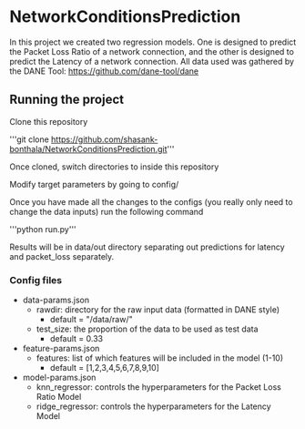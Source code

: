 # NetworkConditionsPrediction

In this project we created two regression models. One is designed to predict the Packet Loss Ratio of a network connection, and the other is designed to predict the Latency of a network connection. All data used was gathered by the DANE Tool: https://github.com/dane-tool/dane

## Running the project

Clone this repository

'''git clone https://github.com/shasank-bonthala/NetworkConditionsPrediction.git'''

Once cloned, switch directories to inside this repository

Modify target parameters by going to config/

Once you have made all the changes to the configs (you really only need to change the data inputs) run the following command

'''python run.py'''

Results will be in data/out directory separating out predictions for latency and packet_loss separately.

### Config files

* data-params.json
  - rawdir: directory for the raw input data (formatted in DANE style)
    * default = "/data/raw/"
  - test_size: the proportion of the data to be used as test data
    * default = 0.33
* feature-params.json
  - features: list of which features will be included in the model (1-10)
    * default = [1,2,3,4,5,6,7,8,9,10]
* model-params.json
  - knn_regressor: controls the hyperparameters for the Packet Loss Ratio Model
  - ridge_regressor: controls the hyperparameters for the Latency Model
